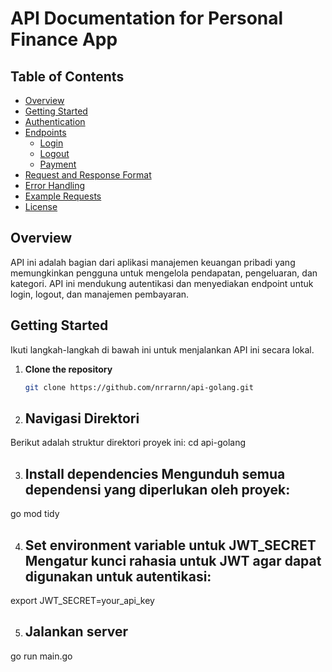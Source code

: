 # API Documentation for Personal Finance App

## Table of Contents
- [Overview](#overview)
- [Getting Started](#getting-started)
- [Authentication](#authentication)
- [Endpoints](#endpoints)
  - [Login](#login)
  - [Logout](#logout)
  - [Payment](#payment)
- [Request and Response Format](#request-and-response-format)
- [Error Handling](#error-handling)
- [Example Requests](#example-requests)
- [License](#license)

## Overview
API ini adalah bagian dari aplikasi manajemen keuangan pribadi yang memungkinkan pengguna untuk mengelola pendapatan, pengeluaran, dan kategori. API ini mendukung autentikasi dan menyediakan endpoint untuk login, logout, dan manajemen pembayaran.

## Getting Started
Ikuti langkah-langkah di bawah ini untuk menjalankan API ini secara lokal.

1. **Clone the repository**
   ```bash
   git clone https://github.com/nrrarnn/api-golang.git
2. ## Navigasi Direktori

Berikut adalah struktur direktori proyek ini:
  cd api-golang

3. ## Install dependencies Mengunduh semua dependensi yang diperlukan oleh proyek:
go mod tidy

4. ## Set environment variable untuk JWT_SECRET Mengatur kunci rahasia untuk JWT agar dapat digunakan untuk autentikasi:
export JWT_SECRET=your_api_key

5. ## Jalankan server
go run main.go
